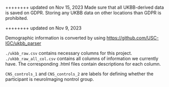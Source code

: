 ++++++++ updated on Nov 15, 2023
Made sure that all UKBB-derived data is saved on GDPR. Storing any UKBB data on other locations than GDPR is prohibited.

++++++++ updated on Nov 9, 2023

Demographic information is converted by using https://github.com/USC-IGC/ukbb_parser

`./ukbb_raw.csv` contains necessary columns for this project. `./ukbb_raw_all_col.csv` contains all columns of information we currently have.
The corresponding .html files contain descriptions for each column.

`CNS_controls_1` and `CNS_controls_2` are labels for defining whether the participant is neuroImaging nontrol group.